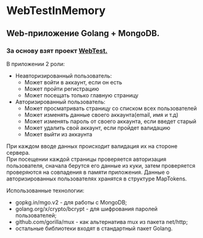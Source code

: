 # WebTestInMemory
## Web-приложение Golang + MongoDB.
### За основу взят проект [WebTest.](https://github.com/FleexJ/WebTest/edit/master/README.md)  

В приложении 2 роли:
+ Неавторизированный пользователь:
  + Может войти в аккаунт, если он есть
  + Может пройти регистрацию
  + Может посещать только главную страницу
+ Авторизированный пользователь:
  + Может просматривать страницу со списком всех пользователей
  + Может изменять данные своего аккаунта(email, имя и т.д)
  + Может изменять пароль от своего аккаунта, если введет старый
  + Может удалить свой аккаунт, если пройдет валидацию
  + Может выйти из аккаунта

При каждом вводе данных происходит валидация их на стороне сервера.  
При посещении каждой страницы проверяется авторизация пользователя, сначала берутся его данные из куки, затем проверяется проверяются на совпадения в памяти приложения.
Данные о авторизированных пользователях хранятся в структуре MapTokens.
  
Использованные технологии:
- gopkg.in/mgo.v2 - для работы с MongoDB;
- golang.org/x/crypto/bcrypt - для шифрования паролей пользователей;
- github.com/gorilla/mux - как альтернатива mux из пакета net/http;
- остальные библиотеки входят в стандартный пакет Golang.
